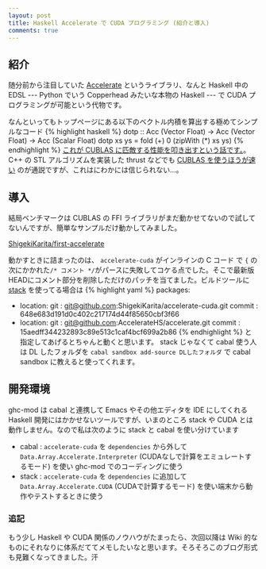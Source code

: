 ```yaml
---
layout: post
title: Haskell Accelerate で CUDA プログラミング (紹介と導入)
comments: true
---
```


## 紹介

随分前から注目していた [Accelerate](https://hackage.haskell.org/package/accelerate) というライブラリ、なんと Haskell 中の EDSL --- Python でいう Copperhead みたいな本物の Haskell --- で CUDA プログラミングが可能という代物です。

なんといってもトップページにある以下のベクトル内積を算出する極めてシンプルなコード
{% highlight haskell %}
dotp :: Acc (Vector Float) -> Acc (Vector Float) -> Acc (Scalar Float)
dotp xs ys = fold (+) 0 (zipWith (*) xs ys)
{% endhighlight %}
[これが CUBLAS に匹敵する性能を叩き出すという話です。](https://github.com/AccelerateHS/accelerate/wiki/CUDA-Benchmarks#dot-product)。 C++ の STL アルゴリズムを実装した thrust などでも [CUBLAS を使うほうが速い](http://www.orangeowlsolutions.com/archives/790) のが通説ですが、これはにわかには信じられない...。


## 導入

結局ベンチマークは CUBLAS の FFI ライブラリがまだ動かせてないので試してないんですが、簡単なサンプルだけ動かしてみました。

[ShigekiKarita/first-accelerate](https://github.com/ShigekiKarita/first-accelerate)

動かすときに詰まったのは、 `accelerate-cuda` がインラインの C コード で `{` の次にかかれた`/* コメント */`がパースに失敗してコケる点でした。そこで最新版HEADにコメント部分を削除しただけのパッチを当てました。ビルドツールに [stack](http://qiita.com/tanakh/items/6866d0f570d0547df026) を使ってる場合は
{% highlight yaml %}
packages:
- location:
    git : git@github.com:ShigekiKarita/accelerate-cuda.git
    commit : 648e683d191d0c402c217174d44f85650cbf3f66
- location:
    git : git@github.com:AccelerateHS/accelerate.git
    commit : 15aedff344232893c89e513c1caf4bcf699a2b86
{% endhighlight %}
と指定してあげるとちゃんと動くと思います。 stack じゃなくて cabal 使う人は DL したフォルダを `cabal sandbox add-source DLしたフォルダ` で cabal sandbox に教えると使ってくれます。


## 開発環境

ghc-mod は cabal と連携して Emacs やその他エディタを IDE にしてくれる Haskell 開発にはかかせないツールですが、いまのところ stack や CUDA とは動作しません。なので私は次のように stack と cabal を使い分けています

+ cabal : `accelerate-cuda` を `dependencies` から外して `Data.Array.Accelerate.Interpreter` (CUDAなしで計算をエミュレートするモード) を使い ghc-mod でのコーディングに使う
+ stack : `accelerate-cuda` を `dependencies` に追加して `Data.Array.Accelerate.CUDA` (CUDAで計算するモード) を使い端末から動作やテストするときに使う


### 追記

もう少し Haskell や CUDA 関係のノウハウがたまったら、次回以降は Wiki 的なものにそれなりに体系だててメモしたいなと思います。そろそろこのブログ形式も見難くなってきました。汗
